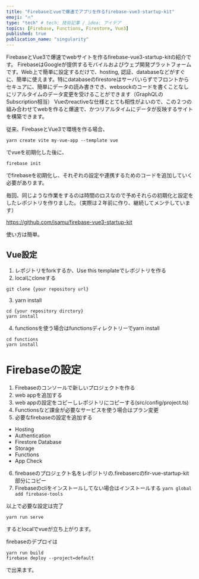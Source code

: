 ```yaml
---
title: "Firebaseとvueで爆速でアプリを作るfirebase-vue3-startup-kit"
emoji: "🔥"
type: "tech" # tech: 技術記事 / idea: アイデア
topics: [Firebase, Functions, Firestore, Vue3]
published: true
publication_name: "singularity"
---
```


FirebaseとVue3で爆速でwebサイトを作るfirebase-vue3-startup-kitの紹介です。
FirebaseはGoogleが提供するモバイルおよびウェブ開発プラットフォームです。Web上で簡単に設定するだけで、hosting, 認証、databaseなどがすぐに、簡単に使えます。特にdatabaseのfirestoreはサーバいらずでフロントからセキュアに、簡単にデータの読み書きでき、websockのコードを書くことなしにリアルタイムのデータ変更を受けることができます（GraphQLのSubscription相当）
Vueのreactiveな仕様ととても相性がよいので、この２つの組み合わせてwebを作ると爆速で、かつリアルタイムにデータが反映するサイトを構築できます。



従来、FirebaseとVue3で環境を作る場合、

```
yarn create vite my-vue-app --template vue
```
でvueを初期化した後に、

```
firebase init 
```
でfirebaseを初期化し、それぞれの設定や連携するためのコードを追加していく必要があります。

毎回、同じような作業をするのは時間のロスなので予めそれらの初期化と設定をしたレポジトリを作りました。（実際は２年前に作り、継続してメンテしています）

https://github.com/isamu/firebase-vue3-startup-kit

使い方は簡単。

## Vue設定

1. レポジトリをforkするか、Use this templateでレポジトリを作る
2. localにcloneする
```
git clone {your repository url}
```
3. yarn install
```
cd {your repository dirctory}
yarn install
```

4. functionsを使う場合はfunctionsディレクトリーでyarn install
```
cd functions
yarn install
```

# Firebaseの設定

1. Firebaseのコンソールで新しいプロジェクトを作る
2. web appを追加する
3. web appの設定をコピーしレポジトリにコピーする(src/config/project.ts)
4. Functionsなど課金が必要なサービスを使う場合はプラン変更
5. 必要なfirebaseの設定を追加する
 - Hosting
 - Authentication
 - Firestore Database
 - Storage
 - Functions
 - App Check

6. firebaseのプロジェクト名をレポジトリの.firebasercのfir-vue-startup-kit部分にコピー
7. Firebaseのcliをインストールしてない場合はインストールする
```yarn global add firebase-tools```

以上で必要な設定は完了

```
yarn run serve
```

するとlocalでvueが立ち上がります。


firebaseのデプロイは

```
yarn run build
firebase deploy --project=default 
```

で出来ます。
